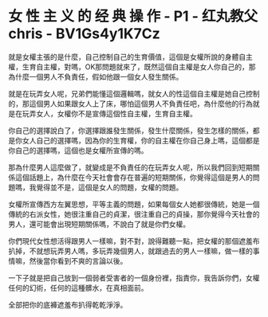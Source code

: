 # 女 性 主 义 的 经 典 操 作 - P1 - 红丸教父chris - BV1Gs4y1K7Cz

就是女權主張的是什麼，自己控制自己的生育價值，這個是女權所說的身體自主權，生育自主權，對嗎，OK那問題就來了，既然這個自主權是女人你自己的，那為什麼一個男人不負責任，假如他跟一個女人發生關係。

就是在玩弄女人呢，兄弟們能懂這個邏輯嗎，就女人的性這個自主權是她自己控制的，那這個男人如果跟女人上了床，哪怕這個男人不負責任吧，為什麼他的行為就是在玩弄女人，女權你不是宣傳這個性自主權，生育自主權。

你自己的選擇說白了，你選擇跟誰發生關係，發生什麼關係，發生怎樣的關係，都是你女人自己的選擇嗎，因為你的生育權，你的自主權在你自己身上嗎，這個都是你自己的選擇嗎，這個也是女權所宣傳的嗎。

那為什麼男人這麼做了，就變成是不負責任的在玩弄女人呢，所以我們回到短期關係這個話題上，為什麼在今天社會會存在普遍的短期關係，你覺得這個是男人的問題嗎，我覺得並不是，這個是女人的問題，女權的問題。

女權所宣傳西方左翼思想，平等主義的問題，如果每個女人她都很傳統，她是一個傳統的右派女性，她很注重自己的貞潔，很注重自己的貞操，那你覺得今天社會的男人，還可能會出現短期關係嗎，不說白了就是你們女權。

你們現代女性想活得跟男人一樣嘛，對不對，說得難聽一點，把女權的那個遮羞布扒掉，不就想玩弄男人嗎，多玩弄幾個男人，就跟過去的男人一樣嘛，做一樣的事情嘛，然後當你看到不爽的言論以後。

一下子就是把自己放到一個弱者受害者的一個身份裡，指責你，我告訴你們，女權任何的幻術，任何的這種髒水，在真相面前。

全部把你的底褲遮羞布扒得乾乾淨淨。